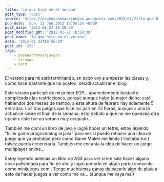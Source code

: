 ```yaml
---
title: 'Lo que hice en el verano'
post_type: 'post'
source: 'https://pepenachohacejuegos.wordpress.com/2012/01/22/lo-que-hice-en-el-verano/'
pub_date: 'Sun, 22 Jan 2012 18:58:29 +0000'
post_date: '2012-01-22 18:58:29'
post_modified_gmt: '2012-01-22 18:58:30'
post_name: 'lo-que-hice-en-el-verano'
date: '2012-01-22T18:58:30'
post_id: '235'
tags:
    - pepenachohacejuegos
    - teenage
    - nerd
---
```

El verano para mí está terminando, en poco voy a empezar las clases y, como hace bastante que no posteo, decidí actualizar el blog.

Este verano participé de mi primer EGP... aparentemente bastante complicadas las restricciones, porque aunque hubo (o mejor dicho: está habiendo) dos meses de tiempo, a esta altura de febrero hay solamente 5 entradas. Los dos juegos que hice los parí en 72 horas, aunque a uno lo actualicé sobre el final de la semana; esto debido a que no me quedaba otra opción: este fue un verano muy ocupado...

También me comí un libro de java y logré hacer un tetris, estoy leyendo "killer game programming in java" para ver si puedo rehacer una idea de juego que ya prototipé pero como Game Maker me limita ( limitaba e.e ) talvez pueda concretarla. También me encanta la idea de hacer un juego multiplayer online...

Estoy leyendo además un libro de AS3 para ver si me sale hacer alguna cosa polisheada para fin de año y logro ponerlo en algún portal conocido como minijuegos.com . Tengo muchísimas ganas de sacarle algo de plata a esto de hacer juegos a ver como me va... (aunque me vaya mal)